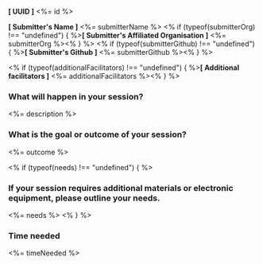 **[ UUID ]** <%= id %>

**[ Submitter's Name ]** <%= submitterName %>
<% if (typeof(submitterOrg) !== "undefined") { %>**[ Submitter's Affiliated Organisation ]** <%= submitterOrg %><% } %>
<% if (typeof(submitterGithub) !== "undefined") { %>**[ Submitter's Github ]** <%= submitterGithub %><% } %>

<% if (typeof(additionalFacilitators) !== "undefined") { %>**[ Additional facilitators ]** <%= additionalFacilitators %><% } %>


### What will happen in your session?
<%= description %>

### What is the goal or outcome of your session?
<%= outcome %>

<% if (typeof(needs) !== "undefined") { %>
### If your session requires additional materials or electronic equipment, please outline your needs.
<%= needs %>
<% } %>

### Time needed
<%= timeNeeded %>
